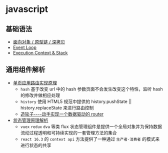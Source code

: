 # javascript 

## 基础语法
* [面向对象 / 原型链 / 深拷贝](http://www.ruanyifeng.com/blog/2010/05/object-oriented_javascript_encapsulation.html)
* [Event Loop](http://www.ruanyifeng.com/blog/2014/10/event-loop.html)
* [Execution Context & Stack](https://github.com/muwoo/blogs/issues/20)

## 通用组件解析
* [单页应用路由实现原理](https://github.com/happylindz/blog/issues/4)
  * `hash` 基于改变 url 中的 hash 参数页面不会发生改变这个特性，监听 hash 的修改并做相应处理
  * `history` 使用 HTML5 规范中提供的 history.pushState || history.replaceState 来进行路由控制
  * [造轮子----动手实现一个数据驱动的 router](https://zhuanlan.zhihu.com/p/37730038)
* [状态管理原理解析](https://cn.vuejs.org/v2/guide/state-management.html)
  * `vuex` `redux` `dva` 等类 flux 状态管理组件是提供一个全局对象并为保持数据流动过程透明和可持续实现的一套管理方法的集合
  * `react 16.3` 的 `context api` 方法提供了一种通过 `生产者-消费者` 的模式来进行状态的共享
